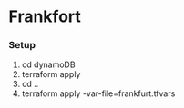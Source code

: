 # Frankfort
### Setup
1. cd dynamoDB
2. terraform apply
3. cd ..
3. terraform apply -var-file=frankfurt.tfvars

